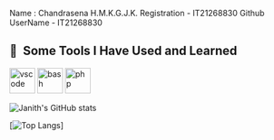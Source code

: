 Name : Chandrasena H.M.K.G.J.K.
Registration - IT21268830
Github UserName - IT21268830


<h2> 🚀 &nbsp;Some Tools I Have Used and Learned</h2>
<p align="left">
<img src="https://cdn.jsdelivr.net/gh/devicons/devicon/icons/vscode/vscode-original.svg" alt="vscode" width="45" height="45"/>
<img src="https://cdn.jsdelivr.net/gh/devicons/devicon/icons/bash/bash-original.svg" alt="bash" width="45" height="45"/>
<img src="https://cdn.jsdelivr.net/gh/devicons/devicon/icons/php/php-original.svg" alt="php" width="45" height="45"/>
</p>

![Janith's GitHub stats](https://github-readme-stats.vercel.app/api?username=IT21268830&show_icons=true&theme=highcontrast)

[![Top Langs](https://github-readme-stats.vercel.app/api/top-langs/?username=IT21268830)]
